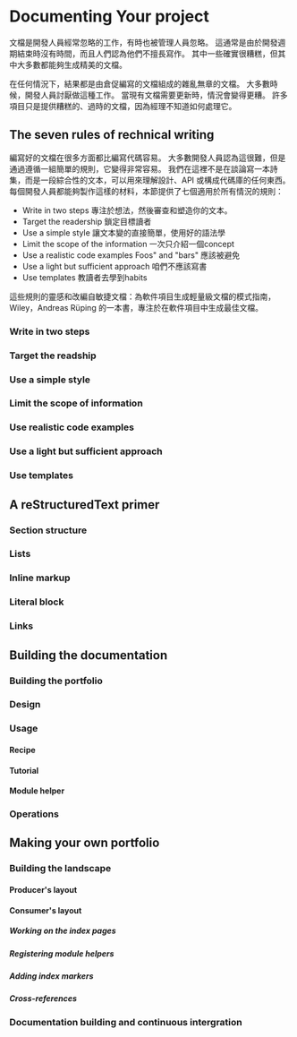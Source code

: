 # Documenting Your project
文檔是開發人員經常忽略的工作，有時也被管理人員忽略。 這通常是由於開發週期結束時沒有時間，而且人們認為他們不擅長寫作。 其中一些確實很糟糕，但其中大多數都能夠生成精美的文檔。

在任何情況下，結果都是由倉促編寫的文檔組成的雜亂無章的文檔。 大多數時候，開發人員討厭做這種工作。 
當現有文檔需要更新時，情況會變得更糟。 許多項目只是提供糟糕的、過時的文檔，因為經理不知道如何處理它。

## The seven rules of rechnical writing 
編寫好的文檔在很多方面都比編寫代碼容易。 大多數開發人員認為這很難，但是通過遵循一組簡單的規則，它變得非常容易。
我們在這裡不是在談論寫一本詩集，而是一段綜合性的文本，可以用來理解設計、API 或構成代碼庫的任何東西。
每個開發人員都能夠製作這樣的材料，本節提供了七個適用於所有情況的規則：
- Write in two steps
  專注於想法，然後審查和塑造你的文本。
- Target the readership
  鎖定目標讀者
- Use a simple style
  讓文本變的直接簡單，使用好的語法學
- Limit the scope of the information
  一次只介紹一個concept
- Use a realistic code examples
  Foos" and "bars" 應該被避免
- Use a light but sufficient approach
  咱們不應該寫書
- Use templates
  教讀者去學到habits

這些規則的靈感和改編自敏捷文檔：為軟件項目生成輕量級文檔的模式指南，Wiley，Andreas Rüping 的一本書，專注於在軟件項目中生成最佳文檔。

### Write in two steps 
### Target the readship
### Use a simple style 
### Limit the scope of information
### Use realistic code examples
### Use a light but sufficient approach
### Use templates 

## A reStructuredText primer 
### Section structure 
### Lists 
### Inline markup
### Literal block 
### Links 

## Building the documentation
### Building the portfolio
### Design
### Usage 
#### Recipe 
#### Tutorial 
#### Module helper 
### Operations 

## Making your own portfolio
### Building the landscape 
#### Producer's layout 
#### Consumer's layout 
##### Working on the index pages
##### Registering module helpers
##### Adding index markers 
##### Cross-references
### Documentation building and continuous intergration
